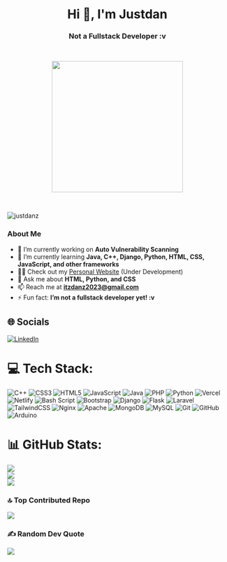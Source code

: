 <h1 align="center">Hi 👋, I'm Justdan</h1>
<h3 align="center">Not a Fullstack Developer :v</h3>
<br>
<p align="center">
    <img src="https://user-images.githubusercontent.com/74038190/212747919-84b68444-0d81-46db-a338-7ec50e9dd4cd.gif" width="300"> 
</p>
<br>
<p align="left">
    <img src="https://komarev.com/ghpvc/?username=justdanz&label=profile%20viewers&color=b40e0e&style=plastic" alt="justdanz" />
</p>

### About Me
- 🔭 I’m currently working on **Auto Vulnerability Scanning**
- 🌱 I’m currently learning **Java, C++, Django, Python, HTML, CSS, JavaScript, and other frameworks**
- 👨‍💻 Check out my [Personal Website](https://justdan-personalwebsite.vercel.app/) (Under Development)
- 💬 Ask me about **HTML, Python, and CSS**
- 📫 Reach me at **itzdanz2023@gmail.com**
- ⚡ Fun fact: **I’m not a fullstack developer yet! :v**

## 🌐 Socials
<p align="left">
    <a href="https://linkedin.com/in/muhammad-dani-setiawan-a2522131b">
        <img src="https://img.shields.io/badge/LinkedIn-%230077B5.svg?logo=linkedin&logoColor=white" alt="LinkedIn" />
    </a>
</p>

# 💻 Tech Stack:
![C++](https://img.shields.io/badge/c++-%2300599C.svg?style=for-the-badge&logo=c%2B%2B&logoColor=white) ![CSS3](https://img.shields.io/badge/css3-%231572B6.svg?style=for-the-badge&logo=css3&logoColor=white) ![HTML5](https://img.shields.io/badge/html5-%23E34F26.svg?style=for-the-badge&logo=html5&logoColor=white) ![JavaScript](https://img.shields.io/badge/javascript-%23323330.svg?style=for-the-badge&logo=javascript&logoColor=%23F7DF1E) ![Java](https://img.shields.io/badge/java-%23ED8B00.svg?style=for-the-badge&logo=openjdk&logoColor=white) ![PHP](https://img.shields.io/badge/php-%23777BB4.svg?style=for-the-badge&logo=php&logoColor=white) ![Python](https://img.shields.io/badge/python-3670A0?style=for-the-badge&logo=python&logoColor=ffdd54) ![Vercel](https://img.shields.io/badge/vercel-%23000000.svg?style=for-the-badge&logo=vercel&logoColor=white) ![Netlify](https://img.shields.io/badge/netlify-%23000000.svg?style=for-the-badge&logo=netlify&logoColor=#00C7B7) ![Bash Script](https://img.shields.io/badge/bash_script-%23121011.svg?style=for-the-badge&logo=gnu-bash&logoColor=white) ![Bootstrap](https://img.shields.io/badge/bootstrap-%238511FA.svg?style=for-the-badge&logo=bootstrap&logoColor=white) ![Django](https://img.shields.io/badge/django-%23092E20.svg?style=for-the-badge&logo=django&logoColor=white) ![Flask](https://img.shields.io/badge/flask-%23000.svg?style=for-the-badge&logo=flask&logoColor=white) ![Laravel](https://img.shields.io/badge/laravel-%23FF2D20.svg?style=for-the-badge&logo=laravel&logoColor=white) ![TailwindCSS](https://img.shields.io/badge/tailwindcss-%2338B2AC.svg?style=for-the-badge&logo=tailwind-css&logoColor=white) ![Nginx](https://img.shields.io/badge/nginx-%23009639.svg?style=for-the-badge&logo=nginx&logoColor=white) ![Apache](https://img.shields.io/badge/apache-%23D42029.svg?style=for-the-badge&logo=apache&logoColor=white) ![MongoDB](https://img.shields.io/badge/MongoDB-%234ea94b.svg?style=for-the-badge&logo=mongodb&logoColor=white) ![MySQL](https://img.shields.io/badge/mysql-4479A1.svg?style=for-the-badge&logo=mysql&logoColor=white) ![Git](https://img.shields.io/badge/git-%23F05033.svg?style=for-the-badge&logo=git&logoColor=white) ![GitHub](https://img.shields.io/badge/github-%23121011.svg?style=for-the-badge&logo=github&logoColor=white) ![Arduino](https://img.shields.io/badge/-Arduino-00979D?style=for-the-badge&logo=Arduino&logoColor=white)

# 📊 GitHub Stats:
![](https://github-readme-stats.vercel.app/api?username=JustDanz&theme=dracula&hide_border=false&include_all_commits=false&count_private=false)<br/>
![](https://github-readme-streak-stats.herokuapp.com/?user=JustDanz&theme=dracula&hide_border=false)<br/>
![](https://github-readme-stats.vercel.app/api/top-langs/?username=JustDanz&theme=dracula&hide_border=false&include_all_commits=false&count_private=false&layout=compact)

### 🔝 Top Contributed Repo
![](https://github-contributor-stats.vercel.app/api?username=JustDanz&limit=5&theme=catppuccin_mocha&combine_all_yearly_contributions=true)
    
### ✍️ Random Dev Quote
![](https://quotes-github-readme.vercel.app/api?type=vetical&theme=merko)


